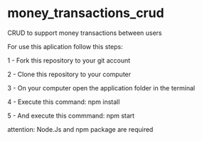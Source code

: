 # money_transactions_crud
CRUD to support money transactions between users

For use this aplication follow this steps:

1 - Fork this repository to your git account

2 - Clone this repository to your computer

3 - On your computer open the application folder in the terminal

4 - Execute this command: npm install

5 - And execute this commmand: npm start

attention: Node.Js and npm package are required
